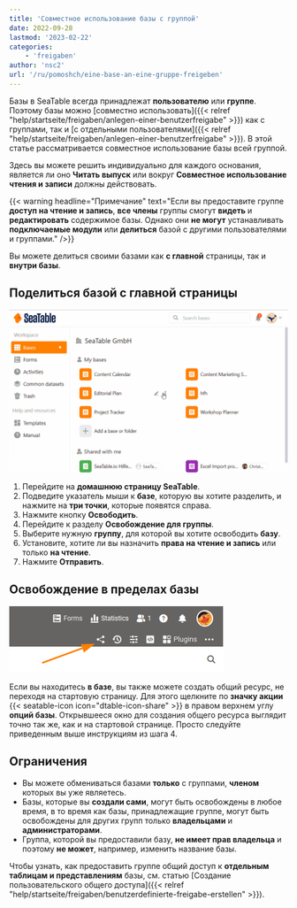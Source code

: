 ```yaml
---
title: 'Совместное использование базы с группой'
date: 2022-09-28
lastmod: '2023-02-22'
categories:
    - 'freigaben'
author: 'nsc2'
url: '/ru/pomoshch/eine-base-an-eine-gruppe-freigeben'
---
```


Базы в SeaTable всегда принадлежат **пользователю** или **группе**. Поэтому базы можно [совместно использовать]({{< relref "help/startseite/freigaben/anlegen-einer-benutzerfreigabe" >}}) как с группами, так и [с отдельными пользователями]({{< relref "help/startseite/freigaben/anlegen-einer-benutzerfreigabe" >}}). В этой статье рассматривается совместное использование базы всей группой.

Здесь вы можете решить индивидуально для каждого основания, является ли оно **Читать выпуск** или вокруг **Совместное использование чтения и записи** должны действовать.

{{< warning  headline="Примечание"  text="Если вы предоставите группе **доступ на чтение и запись**, **все члены** группы смогут **видеть** и **редактировать** содержимое базы. Однако они **не могут** устанавливать **подключаемые модули** или **делиться** базой с другими пользователями и группами." />}}

Вы можете делиться своими базами как **с главной** страницы, так и **внутри базы**.

## Поделиться базой с главной страницы

![Освобождение базы для группы](images/Freigabe-einer-Base-an-eine-Gruppe.gif)

1. Перейдите на **домашнюю страницу SeaTable**.
2. Подведите указатель мыши к **базе**, которую вы хотите разделить, и нажмите на **три точки**, которые появятся справа.
3. Нажмите кнопку **Освободить**.
4. Перейдите к разделу **Освобождение для группы**.
5. Выберите нужную **группу**, для которой вы хотите освободить **базу**.
6. Установите, хотите ли вы назначить **права на чтение и запись** или только **на чтение**.
7. Нажмите **Отправить**.

## Освобождение в пределах базы

![Освобождение в пределах базы](images/share-a-base.png)

Если вы находитесь **в базе**, вы также можете создать общий ресурс, не переходя на стартовую страницу. Для этого щелкните по **значку акции** {{< seatable-icon icon="dtable-icon-share" >}} в правом верхнем углу **опций базы**. Открывшееся окно для создания общего ресурса выглядит точно так же, как и на стартовой странице. Просто следуйте приведенным выше инструкциям из шага 4.

## Ограничения

- Вы можете обмениваться базами **только** с группами, **членом** которых вы уже являетесь.
- Базы, которые вы **создали сами**, могут быть освобождены в любое время, в то время как базы, принадлежащие группе, могут быть освобождены для других групп только **владельцами** и **администраторами**.
- Группа, которой вы предоставили базу, **не имеет прав владельца** и поэтому **не может**, например, изменить название базы.

Чтобы узнать, как предоставить группе общий доступ к **отдельным таблицам и представлениям** базы, см. статью [Создание пользовательского общего доступа]({{< relref "help/startseite/freigaben/benutzerdefinierte-freigabe-erstellen" >}}).
